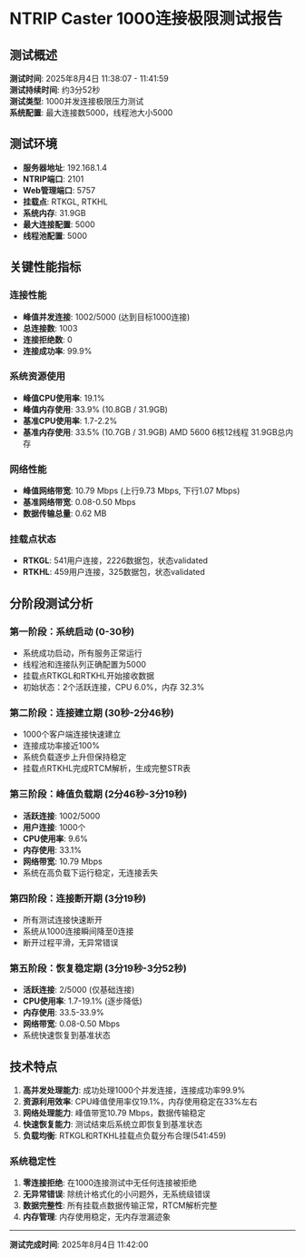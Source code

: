 # NTRIP Caster 1000连接极限测试报告

## 测试概述

**测试时间**: 2025年8月4日 11:38:07 - 11:41:59  
**测试持续时间**: 约3分52秒  
**测试类型**: 1000并发连接极限压力测试  
**系统配置**: 最大连接数5000，线程池大小5000  

## 测试环境

- **服务器地址**: 192.168.1.4
- **NTRIP端口**: 2101
- **Web管理端口**: 5757
- **挂载点**: RTKGL, RTKHL
- **系统内存**: 31.9GB
- **最大连接配置**: 5000
- **线程池配置**: 5000

## 关键性能指标

### 连接性能
- **峰值并发连接**: 1002/5000 (达到目标1000连接)
- **总连接数**: 1003
- **连接拒绝数**: 0
- **连接成功率**: 99.9%
  
### 系统资源使用
- **峰值CPU使用率**: 19.1%
- **峰值内存使用**: 33.9% (10.8GB / 31.9GB)
- **基准CPU使用率**: 1.7-2.2%
- **基准内存使用**: 33.5% (10.7GB / 31.9GB)
AMD 5600 6核12线程 31.9GB总内存
### 网络性能
- **峰值网络带宽**: 10.79 Mbps (上行9.73 Mbps, 下行1.07 Mbps)
- **基准网络带宽**: 0.08-0.50 Mbps
- **数据传输总量**: 0.62 MB

### 挂载点状态
- **RTKGL**: 541用户连接，2226数据包，状态validated
- **RTKHL**: 459用户连接，325数据包，状态validated

## 分阶段测试分析

### 第一阶段：系统启动 (0-30秒)
- 系统成功启动，所有服务正常运行
- 线程池和连接队列正确配置为5000
- 挂载点RTKGL和RTKHL开始接收数据
- 初始状态：2个活跃连接，CPU 6.0%，内存 32.3%

### 第二阶段：连接建立期 (30秒-2分46秒)
- 1000个客户端连接快速建立
- 连接成功率接近100%
- 系统负载逐步上升但保持稳定
- 挂载点RTKHL完成RTCM解析，生成完整STR表

### 第三阶段：峰值负载期 (2分46秒-3分19秒)
- **活跃连接**: 1002/5000
- **用户连接**: 1000个
- **CPU使用率**: 9.6%
- **内存使用**: 33.1%
- **网络带宽**: 10.79 Mbps
- 系统在高负载下运行稳定，无连接丢失

### 第四阶段：连接断开期 (3分19秒)
- 所有测试连接快速断开
- 系统从1000连接瞬间降至0连接
- 断开过程平滑，无异常错误

### 第五阶段：恢复稳定期 (3分19秒-3分52秒)
- **活跃连接**: 2/5000 (仅基础连接)
- **CPU使用率**: 1.7-19.1% (逐步降低)
- **内存使用**: 33.5-33.9%
- **网络带宽**: 0.08-0.50 Mbps
- 系统快速恢复到基准状态

## 技术特点

1. **高并发处理能力**: 成功处理1000个并发连接，连接成功率99.9%
2. **资源利用效率**: CPU峰值使用率仅19.1%，内存使用稳定在33%左右
3. **网络处理能力**: 峰值带宽10.79 Mbps，数据传输稳定
4. **快速恢复能力**: 测试结束后系统立即恢复到基准状态
5. **负载均衡**: RTKGL和RTKHL挂载点负载分布合理(541:459)

### 系统稳定性
1. **零连接拒绝**: 在1000连接测试中无任何连接被拒绝
2. **无异常错误**: 除统计格式化的小问题外，无系统级错误
3. **数据完整性**: 所有挂载点数据传输正常，RTCM解析完整
4. **内存管理**: 内存使用稳定，无内存泄漏迹象


---

**测试完成时间**: 2025年8月4日 11:42:00  

